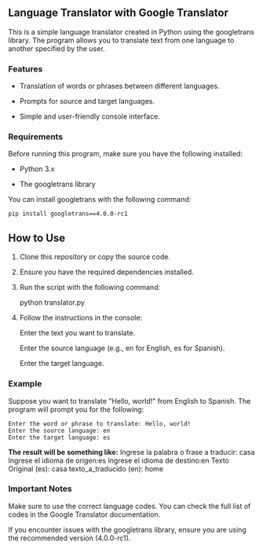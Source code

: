 ## Language Translator with Google Translator

This is a simple language translator created in Python using the googletrans library. The program allows you to translate text from one language to another specified by the user.

### Features
- Translation of words or phrases between different languages.

- Prompts for source and target languages.

- Simple and user-friendly console interface.

### Requirements

Before running this program, make sure you have the following installed:

- Python 3.x

- The googletrans library

You can install googletrans with the following command:

	pip install googletrans==4.0.0-rc1

## How to Use

1. Clone this repository or copy the source code.

2. Ensure you have the required dependencies installed.

3. Run the script with the following command:

	python translator.py

4. Follow the instructions in the console:

	Enter the text you want to translate.

	Enter the source language (e.g., en for English, es for Spanish).

	Enter the target language.
	

### Example

Suppose you want to translate "Hello, world!" from English to Spanish. The program will prompt you for the following:

	Enter the word or phrase to translate: Hello, world!
	Enter the source language: en
	Enter the target language: es

**The result will be something like:**
	Ingrese la palabra o frase a traducir: casa
	Ingrese el idioma de origen:es
	Ingrese el idioma de destino:en
	Texto Original (es): casa
	texto_a_traducido (en): home

### Important Notes

Make sure to use the correct language codes. You can check the full list of codes in the Google Translator documentation.

If you encounter issues with the googletrans library, ensure you are using the recommended version (4.0.0-rc1).
